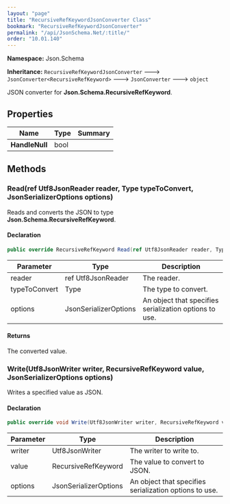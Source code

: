 ```yaml
---
layout: "page"
title: "RecursiveRefKeywordJsonConverter Class"
bookmark: "RecursiveRefKeywordJsonConverter"
permalink: "/api/JsonSchema.Net/:title/"
order: "10.01.140"
---
```

**Namespace:** Json.Schema

**Inheritance:**
`RecursiveRefKeywordJsonConverter`
 🡒 
`JsonConverter<RecursiveRefKeyword>`
 🡒 
`JsonConverter`
 🡒 
`object`

JSON converter for **Json.Schema.RecursiveRefKeyword**.

## Properties

| Name | Type | Summary |
|---|---|---|
| **HandleNull** | bool |  |

## Methods

### Read(ref Utf8JsonReader reader, Type typeToConvert, JsonSerializerOptions options)

Reads and converts the JSON to type **Json.Schema.RecursiveRefKeyword**.

#### Declaration

```c#
public override RecursiveRefKeyword Read(ref Utf8JsonReader reader, Type typeToConvert, JsonSerializerOptions options)
```

| Parameter | Type | Description |
|---|---|---|
| reader | ref Utf8JsonReader | The reader. |
| typeToConvert | Type | The type to convert. |
| options | JsonSerializerOptions | An object that specifies serialization options to use. |


#### Returns

The converted value.

### Write(Utf8JsonWriter writer, RecursiveRefKeyword value, JsonSerializerOptions options)

Writes a specified value as JSON.

#### Declaration

```c#
public override void Write(Utf8JsonWriter writer, RecursiveRefKeyword value, JsonSerializerOptions options)
```

| Parameter | Type | Description |
|---|---|---|
| writer | Utf8JsonWriter | The writer to write to. |
| value | RecursiveRefKeyword | The value to convert to JSON. |
| options | JsonSerializerOptions | An object that specifies serialization options to use. |


